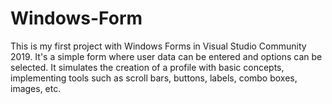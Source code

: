 # Windows-Form
This is my first project with Windows Forms in Visual Studio Community 2019. It's a simple form where user data can be entered and options can be selected. It simulates the creation of a profile with basic concepts, implementing tools such as scroll bars, buttons, labels, combo boxes, images, etc.

